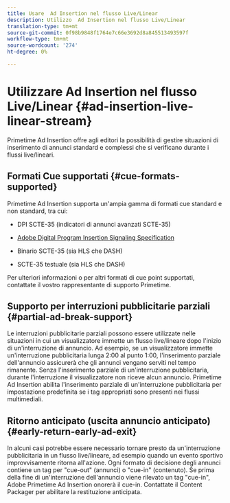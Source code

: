```yaml
---
title: Usare  Ad Insertion nel flusso Live/Linear
description: Utilizzo  Ad Insertion nel flusso Live/Linear
translation-type: tm+mt
source-git-commit: 0f98b9848f1764e7c66e3692d8a845513493597f
workflow-type: tm+mt
source-wordcount: '274'
ht-degree: 0%

---
```



# Utilizzare  Ad Insertion nel flusso Live/Linear {#ad-insertion-live-linear-stream}

Primetime  Ad Insertion offre agli editori la possibilità di gestire situazioni di inserimento di annunci standard e complessi che si verificano durante i flussi live/lineari.

## Formati Cue supportati {#cue-formats-supported}

Primetime  Ad Insertion supporta un&#39;ampia gamma di formati cue standard e non standard, tra cui:

* DPI SCTE-35 (indicatori di annunci avanzati SCTE-35)

* [ Adobe Digital Program Insertion Signaling Specification](https://www.adobe.com/content/dam/acom/en/devnet/primetime/PrimetimeDigitalProgramInsertionSignalingSpecification.pdf)

* Binario SCTE-35 (sia HLS che DASH)

* SCTE-35 testuale (sia HLS che DASH)

Per ulteriori informazioni o per altri formati di cue point supportati, contattate il vostro rappresentante di supporto Primetime.

## Supporto per interruzioni pubblicitarie parziali {#partial-ad-break-support}

Le interruzioni pubblicitarie parziali possono essere utilizzate nelle situazioni in cui un visualizzatore immette un flusso live/lineare dopo l&#39;inizio di un&#39;interruzione di annuncio.  Ad esempio, se un visualizzatore immette un&#39;interruzione pubblicitaria lunga 2:00 al punto 1:00, l&#39;inserimento parziale dell&#39;annuncio assicurerà che gli annunci vengano serviti nel tempo rimanente. Senza l&#39;inserimento parziale di un&#39;interruzione pubblicitaria, durante l&#39;interruzione il visualizzatore non riceve alcun annuncio. Primetime  Ad Insertion abilita l&#39;inserimento parziale di un&#39;interruzione pubblicitaria per impostazione predefinita se i tag appropriati sono presenti nei flussi multimediali.

## Ritorno anticipato (uscita annuncio anticipato) {#early-return-early-ad-exit}

In alcuni casi potrebbe essere necessario tornare presto da un&#39;interruzione pubblicitaria in un flusso live/lineare, ad esempio quando un evento sportivo improvvisamente ritorna all&#39;azione. Ogni formato di decisione degli annunci contiene un tag per &quot;cue-out&quot; (annunci) o &quot;cue-in&quot; (contenuto).  Se prima della fine di un&#39;interruzione dell&#39;annuncio viene rilevato un tag &quot;cue-in&quot;,  Adobe Primetime  Ad Insertion onorerà il cue-in.  Contattate il Content Packager per abilitare la restituzione anticipata.
